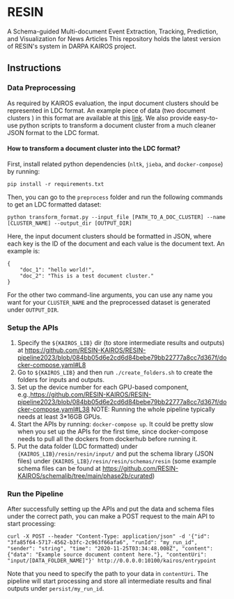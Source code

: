 # RESIN
A Schema-guided Multi-document Event Extraction, Tracking, Prediction, and Visualization for News Articles
This repository holds the latest version of RESIN's system in DARPA KAIROS project.

## Instructions
### Data Preprocessing
As required by KAIROS evaluation, the input document clusters should be represented in LDC format. An example piece of data (two document clusters ) in this format are available at this [link](https://drive.google.com/file/d/1iZ16bOHo4_3H2xYykNxEOsu5QyMwojZ1/view?usp=share_link). We also provide easy-to-use python scripts to transform a document cluster from a much cleaner JSON format to the LDC format.

#### How to transform a document cluster into the LDC format?
First, install related python dependencies (`nltk`, `jieba`, and `docker-compose`) by running:
```
pip install -r requirements.txt
```
Then, you can go to the `preprocess` folder and run the following commands to get an LDC formatted dataset:
```
python transform_format.py --input_file [PATH_TO_A_DOC_CLUSTER] --name [CLUSTER_NAME] --output_dir [OUTPUT_DIR]
```
Here, the input document clusters should be formatted in JSON, where each key is the ID of the document and each value is the document text. An example is:
```
{
    "doc_1": "hello world!",
    "doc_2": "This is a test document cluster."
}
```
For the other two command-line arguments, you can use any name you want for your `CLUSTER_NAME` and the preprocessed dataset is generated under `OUTPUT_DIR`.

### Setup the APIs
1. Specify the `${KAIROS_LIB}` dir (to store intermediate results and outputs) at https://github.com/RESIN-KAIROS/RESIN-pipeline2023/blob/084bb05d6e2cd6d84bebe79bb22777a8cc7d367f/docker-compose.yaml#L8
2. Go to `${KAIROS_LIB}` and then run `./create_folders.sh` to create the folders for inputs and outputs. 
3. Set up the device number for each GPU-based component, e.g.,https://github.com/RESIN-KAIROS/RESIN-pipeline2023/blob/084bb05d6e2cd6d84bebe79bb22777a8cc7d367f/docker-compose.yaml#L38 NOTE: Running the whole pipeline typically needs at least 3*16GB GPUs.
4. Start the APIs by running: `docker-compose up`. It could be pretty slow when you set up the APIs for the first time, since docker-compose needs to pull all the dockers from dockerhub before running it.
5. Put the data folder (LDC formatted) under `{KAIROS_LIB}/resin/resin/input/` and put the schema library (JSON files) under `{KAIROS_LIB}/resin/resin/schemas/resin` (some example schema files can be found at https://github.com/RESIN-KAIROS/schemalib/tree/main/phase2b/curated)

### Run the Pipeline
After successfully setting up the APIs and put the data and schema files under the correct path, you can make a POST request to the main API to start processing:
```
curl -X POST --header "Content-Type: application/json" -d '{"id": "3fa85f64-5717-4562-b3fc-2c963f66afa6", "runId": "my_run_id", "sender": "string", "time": "2020-11-25T03:34:48.008Z", "content": {"data": "Example source document content here."}, "contentUri": "input/[DATA_FOLDER_NAME]"}' http://0.0.0.0:10100/kairos/entrypoint
```
Note that you need to specify the path to your data in `contentUri`. The pipeline will start processing and store all intermediate results and final outputs under `persist/my_run_id`.
